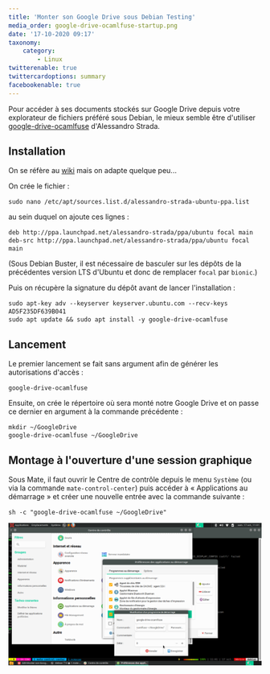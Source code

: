 ```yaml
---
title: 'Monter son Google Drive sous Debian Testing'
media_order: google-drive-ocamlfuse-startup.png
date: '17-10-2020 09:17'
taxonomy:
    category:
        - Linux
twitterenable: true
twittercardoptions: summary
facebookenable: true
---
```


Pour accéder à ses documents stockés sur Google Drive depuis votre explorateur de fichiers préféré sous Debian, le mieux semble être d'utiliser [google-drive-ocamlfuse](https://github.com/astrada/google-drive-ocamlfuse) d'Alessandro Strada.

## Installation

On se réfère au [wiki](https://github.com/astrada/google-drive-ocamlfuse/wiki/Installation) mais on adapte quelque peu...

On crée le fichier&nbsp;:
```shell
sudo nano /etc/apt/sources.list.d/alessandro-strada-ubuntu-ppa.list
```
au sein duquel on ajoute ces lignes&nbsp;:
```
deb http://ppa.launchpad.net/alessandro-strada/ppa/ubuntu focal main 
deb-src http://ppa.launchpad.net/alessandro-strada/ppa/ubuntu focal main 
```

(Sous Debian Buster, il est nécessaire de basculer sur les dépôts de la précédentes version LTS d'Ubuntu et donc de remplacer `focal` par `bionic`.)

Puis on récupère la signature du dépôt avant de lancer l'installation&nbsp;:

```shell
sudo apt-key adv --keyserver keyserver.ubuntu.com --recv-keys AD5F235DF639B041
sudo apt update && sudo apt install -y google-drive-ocamlfuse
```

## Lancement

Le premier lancement se fait sans argument afin de générer les autorisations d'accès&nbsp;:

```shell
google-drive-ocamlfuse
```

Ensuite, on crée le répertoire où sera monté notre Google Drive et on passe ce dernier en argument à la commande précédente&nbsp;:

```shell
mkdir ~/GoogleDrive
google-drive-ocamlfuse ~/GoogleDrive
```

## Montage à l'ouverture d'une session graphique

Sous Mate, il faut ouvrir le Centre de contrôle depuis le menu `Système` (ou via la commande `mate-control-center`) puis accéder à «&nbsp;Applications au démarrage&nbsp;» et créer une nouvelle entrée avec la commande suivante&nbsp;:

```shell
sh -c "google-drive-ocamlfuse ~/GoogleDrive"
```

![](google-drive-ocamlfuse-startup.png)
